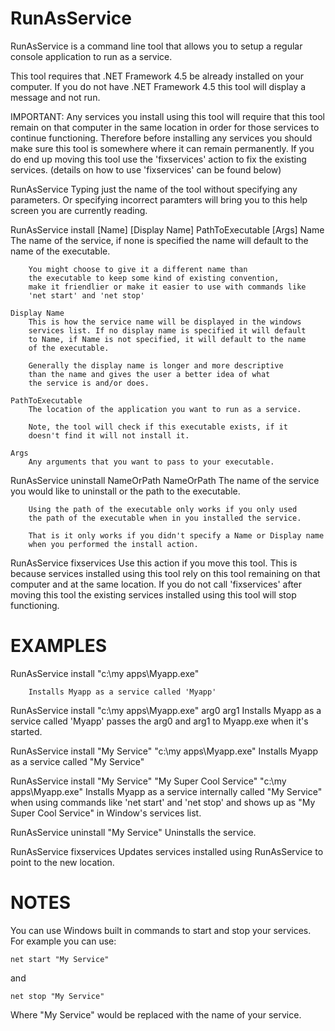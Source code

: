 # RunAsService
RunAsService is a command line tool that allows you to setup a regular  console application to run as a service.

This tool requires that .NET Framework 4.5 be already installed on your computer.
If you do not have .NET Framework 4.5 this tool will display a message and not run.

IMPORTANT: Any services you install using this tool will
require that this tool remain on that computer in the same
location in order for those services to continue functioning. Therefore
before installing any services you should make sure this tool is
somewhere where it can remain permanently. If you do end up moving
this tool use the 'fixservices' action to fix the existing services.
(details on how to use 'fixservices' can be found below)

RunAsService
    Typing just the name of the tool without specifying any parameters.
    Or specifying incorrect paramters will bring you to this help 
    screen you are currently reading.

RunAsService install [Name] [Display Name] PathToExecutable [Args]
    Name
        The name of the service, if none is specified the name
        will default to the name of the executable.

        You might choose to give it a different name than
        the executable to keep some kind of existing convention,
        make it friendlier or make it easier to use with commands like 
        'net start' and 'net stop'
    
    Display Name
        This is how the service name will be displayed in the windows
        services list. If no display name is specified it will default
        to Name, if Name is not specified, it will default to the name
        of the executable.

        Generally the display name is longer and more descriptive
        than the name and gives the user a better idea of what
        the service is and/or does.

    PathToExecutable
        The location of the application you want to run as a service.
        
        Note, the tool will check if this executable exists, if it
        doesn't find it will not install it.

    Args
        Any arguments that you want to pass to your executable.

RunAsService uninstall NameOrPath
    NameOrPath
        The name of the service you would like to uninstall or the path
        to the executable.

        Using the path of the executable only works if you only used
        the path of the executable when in you installed the service.

        That is it only works if you didn't specify a Name or Display name
        when you performed the install action.

RunAsService fixservices
        Use this action if you move this tool. This is because 
        services installed using this tool rely on this tool remaining
        on that computer and at the same location. If you do not call 
        'fixservices' after moving this tool the existing services 
        installed using this tool will stop functioning.

# EXAMPLES

RunAsService install "c:\my apps\Myapp.exe"

        Installs Myapp as a service called 'Myapp'

RunAsService install "c:\my apps\Myapp.exe" arg0 arg1
        Installs Myapp as a service called 'Myapp' passes
        the arg0 and arg1 to Myapp.exe when it's started.

RunAsService install "My Service" "c:\my apps\Myapp.exe"
        Installs Myapp as a service called "My Service"

RunAsService install "My Service" "My Super Cool Service" "c:\my apps\Myapp.exe"
        Installs Myapp as a service internally called "My Service"
        when using commands like 'net start' and 'net stop' and shows
        up as "My Super Cool Service" in Window's services list.

RunAsService uninstall "My Service"
        Uninstalls the service.

RunAsService fixservices
        Updates services installed using RunAsService to point to the
        new location.

# NOTES

You can use Windows built in commands to start and stop your services. For example you can use:

    net start "My Service"

and

    net stop "My Service"

Where "My Service" would be replaced with the name of your service.
